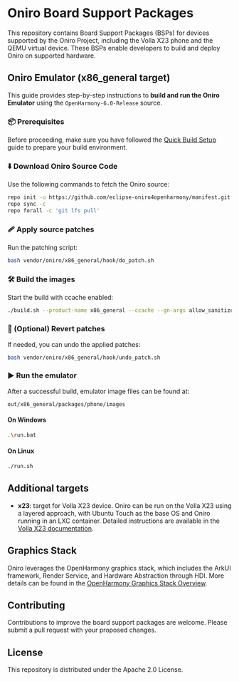 # Oniro Board Support Packages

This repository contains Board Support Packages (BSPs) for devices supported by the Oniro Project, including the Volla X23 phone and the QEMU virtual device. These BSPs enable developers to build and deploy Oniro on supported hardware.

## Oniro Emulator (x86_general target)

This guide provides step-by-step instructions to **build and run the Oniro Emulator** using the `OpenHarmony-6.0-Release` source. 

### 📦 Prerequisites

Before proceeding, make sure you have followed the [Quick Build Setup](https://docs.oniroproject.org/device-development/building-oniro.html) guide to prepare your build environment.

### ⬇️ Download Oniro Source Code

Use the following commands to fetch the Oniro source:

```bash
repo init -u https://github.com/eclipse-oniro4openharmony/manifest.git -b OpenHarmony-6.0-Release -m oniro.xml --no-repo-verify
repo sync -c
repo forall -c 'git lfs pull'
```

### 🩹 Apply source patches

Run the patching script:

```bash
bash vendor/oniro/x86_general/hook/do_patch.sh
```

### 🛠️ Build the images

Start the build with ccache enabled:

```bash
./build.sh --product-name x86_general --ccache --gn-args allow_sanitize_debug=true
```

### 🔄 (Optional) Revert patches

If needed, you can undo the applied patches:

```bash
bash vendor/oniro/x86_general/hook/undo_patch.sh
```

### ▶️ Run the emulator

After a successful build, emulator image files can be found at:

```
out/x86_general/packages/phone/images
```

#### On Windows

```bash
.\run.bat
```

#### On Linux

```bash
./run.sh
```

## Additional targets

- **x23**: target for Volla X23 device. Oniro can be run on the Volla X23 using a layered approach, with Ubuntu Touch as the base OS and Oniro running in an LXC container. Detailed instructions are available in the [Volla X23 documentation](./docs/volla_x23.md).

## Graphics Stack

Oniro leverages the OpenHarmony graphics stack, which includes the ArkUI framework, Render Service, and Hardware Abstraction through HDI. More details can be found in the [OpenHarmony Graphics Stack Overview](./docs/graphical_stack.md).

## Contributing

Contributions to improve the board support packages are welcome. Please submit a pull request with your proposed changes.

## License

This repository is distributed under the Apache 2.0 License.


